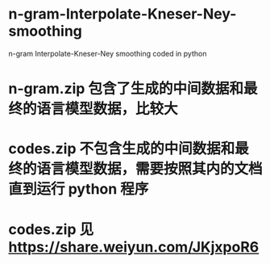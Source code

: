 # n-gram-Interpolate-Kneser-Ney-smoothing
n-gram Interpolate-Kneser-Ney smoothing coded in python
# n-gram.zip 包含了生成的中间数据和最终的语言模型数据，比较大
# codes.zip 不包含生成的中间数据和最终的语言模型数据，需要按照其内的文档直到运行 python 程序
# codes.zip 见 https://share.weiyun.com/JKjxpoR6

